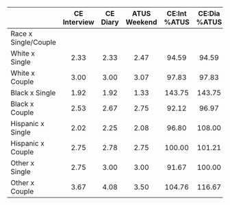 
|                      | CE<br>Interview |  CE<br>Diary | ATUS<br>Weekend | CE:Int<br>%ATUS | CE:Dia<br>%ATUS |
| -------------------- | :----------: | :----------: | :----------: | :----------: | :----------: |
| Race x Single/Couple |              |              |              |              |              |
| White x Single       |         2.33 |         2.33 |         2.47 |        94.59 |        94.59 |
| White x Couple       |         3.00 |         3.00 |         3.07 |        97.83 |        97.83 |
| Black x Single       |         1.92 |         1.92 |         1.33 |       143.75 |       143.75 |
| Black x Couple       |         2.53 |         2.67 |         2.75 |        92.12 |        96.97 |
| Hispanic x Single    |         2.02 |         2.25 |         2.08 |        96.80 |       108.00 |
| Hispanic x Couple    |         2.75 |         2.78 |         2.75 |       100.00 |       101.21 |
| Other x Single       |         2.75 |         3.00 |         3.00 |        91.67 |       100.00 |
| Other x Couple       |         3.67 |         4.08 |         3.50 |       104.76 |       116.67 |

